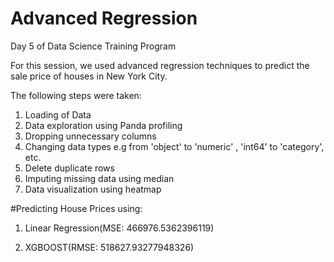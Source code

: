 # Advanced Regression

Day 5 of Data Science Training Program

For this session, we used advanced regression techniques to predict the sale price of houses in New York City.

The following steps were taken:

1. Loading of Data
2. Data exploration using Panda profiling
3. Dropping unnecessary columns
4. Changing data types e.g from 'object' to 'numeric' , 'int64' to 'category', etc.
5. Delete duplicate rows
6. Imputing missing data using median
7. Data visualization using heatmap

#Predicting House Prices using:
1. Linear Regression(MSE: 466976.5362396119)

2. XGBOOST(RMSE: 518627.93277948326)
